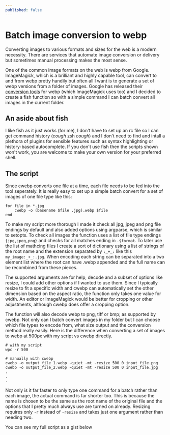 ```yaml
---
published: false
---
```

# Batch image conversion to webp

Converting images to various formats and sizes for the web is a modern necessity. There are services that automate image conversion or delivery but sometimes manual processing makes the most sense. 

One of the common image formats on the web is webp from Google. ImageMagick, which is a brilliant and highly capable tool, can convert to and from webp pretty handily but often all I want is to generate a set of webp versions from a folder of images. Google has released their [conversion tools][1] for webp (which ImageMagick uses too) and I decided to create a fish function so with a simple command I can batch convert all images in the current folder.

## An aside about fish
I like fish as it just works (for me), I don't have to set up an rc file so I can get command history (*cough* zsh *cough*) and I don't need to find and intall a plethora of plugins for sensible features such as syntax highlighting or history-based autocomplete. If you don't use fish then the scripts shown won't work, you are welcome to make your own version for your preferred shell.

## The script

Since cwebp converts one file at a time, each file needs to be fed into the tool seperately. It is really easy to set up a simple batch convert for a set of images of one file type like this:

```
for file in *.jpg
	cwebp -o (basename $file .jpg).webp $file
end
```

To make my script more thorough I made it check all jpg, jpeg and png file endings by default and also added options using argparse, which is similar to setopts. To check all images the function uses a list of file type endings `{jpg,jpeg,png}` and checks for all matches ending in `.$format`. To later use the list of mathcing files I create a sort of dictionary using a list of strings of the root name and the extension separated by `:_+_:` like this `my_image:_+_:.jpg`. When encoding each string can be separated into a two element list where the root can have .webp appended and the full name can be recombined from these pieces.

The supported arguments are for help, decode and a subset of options like resize, I could add other options if I wanted to use them. Since I typically resize to fit a specific width and cwebp can automatically set the other dimension based on the aspect ratio, the function only takes one value for width. An editor or ImageMagick would be better for cropping or other adjustments, although cwebp does offer a cropping option.

The function will also decode webp to png, tiff or bmp; as supported by cwebp. Not only can I batch convert images in my folder but I can choose which file types to encode from, what size output and the conversion method really easily. Here is the difference when converting a set of images to webp at 500px with my script vs cwebp directly. 

```
# with my script
wpc -r 500

# manually with cwebp
cwebp -o output_file_1.webp -quiet -mt -resize 500 0 input_file.png
cwebp -o output_file_2.webp -quiet -mt -resize 500 0 input_file.jpg
.
.
.
```

Not only is it far faster to only type one command for a batch rather than each image, the actual command is far shorter too. This is because the name is chosen to be the same as the root name of the original file and the options that I pretty much always use are turned on already. Resizing requires only `-r` instead of `-resize` and takes just one argument rather than needing two.

You can see my full script as a gist below

<script src="https://gist.github.com/FraserEmbrey/7ab665cf4fc0268ea3f51dbdaccaf42d.js"></script>

[1]: https://developers.google.com/speed/webp/download
